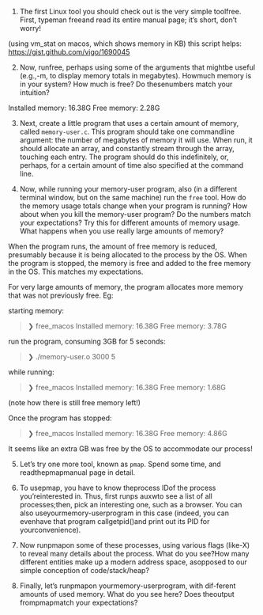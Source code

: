 1. The first Linux tool you should check out is the very simple toolfree. First, typeman freeand read its entire manual page; it’s short, don’t worry!

(using vm_stat on macos, which shows memory in KB)
this script helps:
https://gist.github.com/vigo/1690045


2. Now, runfree, perhaps using some of the arguments that mightbe useful (e.g.,-m, to display memory totals in megabytes). Howmuch memory is in your system? How much is free? Do thesenumbers match your intuition?

Installed memory: 16.38G
Free memory: 2.28G


3. Next, create a little program that uses a certain amount of memory, called `memory-user.c`. This program should take one commandline argument: the number of megabytes of memory it will use. When run, it should allocate an array, and constantly stream through the array, touching each entry. The program should do this indefinitely, or, perhaps, for a certain amount of time also specified at the command line.


4. Now, while running your memory-user program, also (in a different terminal window, but on the same machine) run the `free` tool. How do the memory usage totals change when your program is running? How about when you kill the memory-user program? Do the numbers match your expectations?  Try this for different amounts of memory usage. What happens when you use really large amounts of memory?

When the program runs, the amount of free memory is reduced, presumably because it is being allocated to the process by the OS. When the program is stopped, the memory is free and added to the free memory in the OS. This matches my expectations.

For very large amounts of memory, the program allocates more memory that was not previously free. Eg:

starting memory:
> ❯ free_macos
> Installed memory: 16.38G
> Free memory: 3.78G

run the program, consuming 3GB for 5 seconds:
> ❯ ./memory-user.o 3000 5

while running:
> ❯ free_macos
> Installed memory: 16.38G
> Free memory: 1.68G

(note how there is still free memory left!)

Once the program has stopped:
> ❯ free_macos
> Installed memory: 16.38G
> Free memory: 4.86G

It seems like an extra GB was free by the OS to accommodate our process!


5. Let’s try one more tool, known as `pmap`. Spend some time, and readthepmapmanual page in detail.


6. To usepmap, you have to know theprocess IDof the process you’reinterested in. Thus, first runps auxwto see a list of all processes;then, pick an interesting one, such as a browser. You can also useyourmemory-userprogram in this case (indeed, you can evenhave that program callgetpid()and print out its PID for yourconvenience).


7. Now runpmapon some of these processes, using various flags (like-X) to reveal many details about the process. What do you see?How many different entities make up a modern address space, asopposed to our simple conception of code/stack/heap?


8. Finally, let’s runpmapon yourmemory-userprogram, with dif-ferent amounts of used memory. What do you see here? Does theoutput frompmapmatch your expectations?
